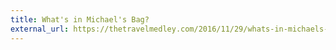 ```yaml
---
title: What's in Michael's Bag?
external_url: https://thetravelmedley.com/2016/11/29/whats-in-michaels-bag/
---
```

